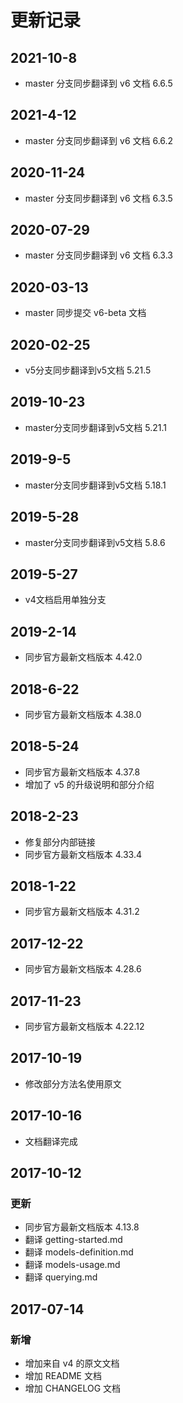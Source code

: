 # 更新记录

## 2021-10-8
* master 分支同步翻译到 v6 文档 6.6.5

## 2021-4-12
* master 分支同步翻译到 v6 文档 6.6.2

## 2020-11-24
* master 分支同步翻译到 v6 文档 6.3.5

## 2020-07-29
* master 分支同步翻译到 v6 文档 6.3.3

## 2020-03-13
* master 同步提交 v6-beta 文档

## 2020-02-25
* v5分支同步翻译到v5文档 5.21.5

## 2019-10-23
* master分支同步翻译到v5文档 5.21.1

## 2019-9-5
* master分支同步翻译到v5文档 5.18.1

## 2019-5-28
* master分支同步翻译到v5文档 5.8.6

## 2019-5-27
* v4文档启用单独分支

## 2019-2-14
* 同步官方最新文档版本 4.42.0

## 2018-6-22
* 同步官方最新文档版本 4.38.0

## 2018-5-24
* 同步官方最新文档版本 4.37.8
* 增加了 v5 的升级说明和部分介绍

## 2018-2-23
* 修复部分内部链接
* 同步官方最新文档版本 4.33.4

## 2018-1-22
* 同步官方最新文档版本 4.31.2

## 2017-12-22
* 同步官方最新文档版本 4.28.6

## 2017-11-23
* 同步官方最新文档版本 4.22.12

## 2017-10-19
* 修改部分方法名使用原文

## 2017-10-16
* 文档翻译完成


## 2017-10-12

### 更新
* 同步官方最新文档版本 4.13.8
* 翻译 getting-started.md
* 翻译 models-definition.md* 翻译 models-usage.md* 翻译 querying.md

## 2017-07-14

### 新增
* 增加来自 v4 的原文文档
* 增加 README 文档
* 增加 CHANGELOG 文档